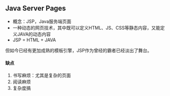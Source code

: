 ## Java Server Pages
- 概念：JSP，Java服务端页面
- 一种动态的网页技术，其中既可以定义HTML、JS、CSS等静态内容，又能定义JAVA的动态内容
- JSP = HTML + JAVA

但如今已经有更加成熟的模板引擎，JSP作为曾经的霸者已经淡出了舞台。

#### 缺点
1. 书写麻烦：尤其是复杂的页面
2. 阅读麻烦
3. 复杂度搞